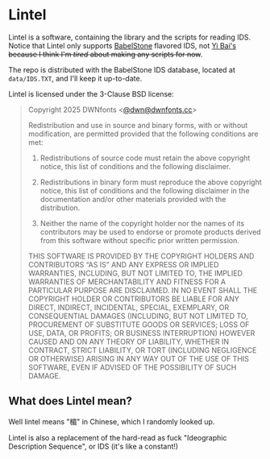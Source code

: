 # Lintel

Lintel is a software, containing the library and the scripts for reading IDS. Notice that Lintel only supports [BabelStone](https://babelstone.co.uk/CJK/IDS.HTML) flavored IDS, not [Yi Bai's](https://github.com/yi-bai/ids) ~~because I think I'm *tired* about making any scripts for now~~.

The repo is distributed with the BabelStone IDS database, located at `data/IDS.TXT`, and I'll keep it up-to-date.

Lintel is licensed under the 3-Clause BSD license:

> Copyright 2025 DWNfonts <[@dwn@dwnfonts.cc](https://dwnfonts.cc/@dwn)>
> 
> Redistribution and use in source and binary forms, with or without modification, are permitted provided that the following conditions are met:
>
> 1. Redistributions of source code must retain the above copyright notice, this list of conditions and the following disclaimer.
>
> 2. Redistributions in binary form must reproduce the above copyright notice, this list of conditions and the following disclaimer in the documentation and/or other materials provided with the distribution.
>
> 3. Neither the name of the copyright holder nor the names of its contributors may be used to endorse or promote products derived from this software without specific prior written permission.
>
> THIS SOFTWARE IS PROVIDED BY THE COPYRIGHT HOLDERS AND CONTRIBUTORS “AS IS” AND ANY EXPRESS OR IMPLIED WARRANTIES, INCLUDING, BUT NOT LIMITED TO, THE IMPLIED WARRANTIES OF MERCHANTABILITY AND FITNESS FOR A PARTICULAR PURPOSE ARE DISCLAIMED. IN NO EVENT SHALL THE COPYRIGHT HOLDER OR CONTRIBUTORS BE LIABLE FOR ANY DIRECT, INDIRECT, INCIDENTAL, SPECIAL, EXEMPLARY, OR CONSEQUENTIAL DAMAGES (INCLUDING, BUT NOT LIMITED TO, PROCUREMENT OF SUBSTITUTE GOODS OR SERVICES; LOSS OF USE, DATA, OR PROFITS; OR BUSINESS INTERRUPTION) HOWEVER CAUSED AND ON ANY THEORY OF LIABILITY, WHETHER IN CONTRACT, STRICT LIABILITY, OR TORT (INCLUDING NEGLIGENCE OR OTHERWISE) ARISING IN ANY WAY OUT OF THE USE OF THIS SOFTWARE, EVEN IF ADVISED OF THE POSSIBILITY OF SUCH DAMAGE.

## What does Lintel mean?

Well lintel means "楣" in Chinese, which I randomly looked up.

Lintel is also a replacement of the hard-read as fuck "Ideographic Description Sequence", or IDS (it's like a constant!)